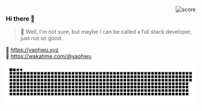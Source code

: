 
<picture>
  <source media="(prefers-color-scheme: dark)" srcset="https://github-readme-stats.vercel.app/api?username=yaohwu&show_icons=true&hide_title=true&theme=merko#gh-dark-mode-only">
  <source media="(prefers-color-scheme: light)" srcset="https://github-readme-stats.vercel.app/api?username=yaohwu&show_icons=true&icon_color=805AD5&text_color=718096&bg_color=ffffff&hide_title=true#gh-light-mode-only">
  <img align="right" alt="score" src="https://github-readme-stats.vercel.app/api?username=yaohwu&show_icons=true&icon_color=805AD5&text_color=718096&bg_color=ffffff&hide_title=true#gh-light-mode-only" />
</picture>


### Hi there 👋

> 🫣 Well, I'm not sure, but maybe I can be called a full stack developer, just not so good.

📓 https://yaohwu.xyz <br>
🔗 https://wakatime.com/@yaohwu 

<picture>
  <source media="(prefers-color-scheme: dark)" srcset="https://raw.githubusercontent.com/yaohwu/notes/output/github-contribution-grid-snake-dark.svg">
  <source media="(prefers-color-scheme: light)" srcset="https://raw.githubusercontent.com/yaohwu/notes/output/github-contribution-grid-snake.svg">
  <img align="middle" alt="github-snake" src="https://raw.githubusercontent.com/yaohwu/notes/output/github-contribution-grid-snake.svg">
</picture>
